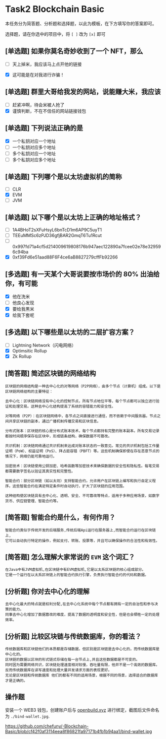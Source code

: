 # Task2 Blockchain Basic

本任务分为简答题、分析题和选择题，以此为模板，在下方填写你的答案即可。

选择题，请在你选中的项目中，将 `[ ]` 改为 `[x]` 即可



## [单选题] 如果你莫名奇妙收到了一个 NFT，那么

- [ ] 天上掉米，我应该马上点开他的链接
- [x] 这可能是在对我进行诈骗！



## [单选题] 群里大哥给我发的网站，说能赚大米，我应该

- [ ] 赶紧冲啊，待会米被人抢了
- [x] 谨慎判断，不在不信任的网站链接钱包

## [单选题] 下列说法正确的是

- [x] 一个私钥对应一个地址
- [ ] 一个私钥对应多个地址
- [ ] 多个私钥对应一个地址
- [ ] 多个私钥对应多个地址

 ## [单选题] 下列哪个是以太坊虚拟机的简称

- [ ] CLR
- [x] EVM
- [ ] JVM

## [单选题] 以下哪个是以太坊上正确的地址格式？

- [ ] 1A4BHoT2sXFuHsyL6bnTcD1m6AP9C5uyT1
- [ ] TEEuMMSc6zPJD36gfjBAR2GmqT6Tu1Rcut
- [ ] 0x997fd71a4cf5d214009619808176b947aec122890a7fcee02e78e329596c94ba
- [x] 0xf39Fd6e51aad88F6F4ce6aB8827279cffFb92266
      
## [多选题] 有一天某个大哥说要按市场价的 80% 出油给你，有可能

- [x] 他在洗米
- [ ] 他良心发现
- [x] 要给我黒米
- [x] 给我下套呢

## [多选题] 以下哪些是以太坊的二层扩容方案？

- [ ] Lightning Network（闪电网络）
- [x] Optimsitic Rollup
- [x] Zk Rollup

## [简答题] 简述区块链的网络结构

```
区块链的网络结构是一种去中心化的对等网络（P2P网络），由多个节点（计算机）组成。以下是区块链网络结构的主要特征：

去中心化：区块链网络没有中心化的控制节点，所有节点地位平等，每个节点都可以独立进行验证和处理交易。这种去中心化结构提高了系统的容错能力和安全性。

对等网络（P2P）：在区块链网络中，各节点之间直接进行通信，而不依赖于中间服务器。节点之间共享区块链的副本，通过广播机制传播交易和区块信息。

分布式账本：区块链的核心是分布式账本技术，每个节点都持有完整的账本副本。所有交易记录都按时间顺序保存在区块中，形成链条结构，确保数据不可篡改。

共识机制：区块链网络通过共识机制来达成对账本状态的一致意见。常见的共识机制包括工作量证明（PoW）、权益证明（PoS）、拜占庭容错（PBFT）等。这些机制确保即使在存在恶意节点的情况下，网络仍能可靠地运行。

加密技术：区块链使用公钥加密、哈希函数等加密技术来确保数据的安全性和隐私性。每笔交易都需要数字签名以验证其真实性和完整性。

智能合约：部分区块链（如以太坊）支持智能合约，允许用户在区块链上编写和执行自定义程序。这些智能合约在满足特定条件时自动执行，扩大了区块链的应用范围。

这种结构使区块链具有去中心化、透明、安全、不可篡改等特点，适用于多种应用场景，如数字货币、供应链管理、智能合约等。
```

## [简答题] 智能合约是什么，有何作用？

```
智能合约类似于传统开发的后端服务,传统后端Api运行在服务器上,而智能合约运行在区块链上,
它可以自动执行特定的操作，例如支付、转账、投票等，并且可以确保操作的合法性和有效性。
```



## [简答题] 怎么理解大家常说的 `EVM` 这个词汇？

```
在Java中有JVM虚拟机,在区块链中有EVM虚拟机,它是以太系区块链的核心组成部分。
它是一个运行在以太系区块链上的智能合约执行引擎，负责执行智能合约的代码和数据。
```



## [分析题] 你对去中心化的理解

```
去中心化最大的特点就是权利分配,在去中心化系统中每个节点都有拥有一定的自治性和参与决策的能力。
同事去中心化增加了数据篡改的难度，提高了数据的透明度和安全性，但是也会牺牲一定的处理效率。
```



## [分析题] 比较区块链与传统数据库，你的看法？

```
传统数据库和区块链他们的本质都是存储数据，但区别是区块链是去中心化的，而传统数据库是中心化的。
区块链的数据以区块的形式链式存储在每一台节点上,并且这些数据都是不可变的。
同时因为需要网络共识，区块链处理速度相对较慢，吞吐量有限，他并不是一个高效的数据库。反而传统数据库在读写速度和处理大量并发请求方面的表现更好。
无论是区块链和传统数据库 他们的都有不同的适用场景，根据不同的场景，选择适合的数据库才是正确的。
```



## 操作题

安装一个 WEB3 钱包，创建账户后与 [openbuild.xyz](https://openbuild.xyz/profile) 进行绑定，截图后文件命名为 `./bind-wallet.jpg`.


https://github.com/chefuny/-Blockchain-Basic/blob/cf42f0af3114eea8f86821fa97171b4fb1b94aa1/bind-wallet.jpg

